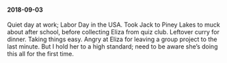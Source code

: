 #### 2018-09-03

Quiet day at work; Labor Day in the USA. Took Jack to Piney Lakes to muck about after school, before collecting Eliza from quiz club. Leftover curry for dinner. Taking things easy. Angry at Eliza for leaving a group project to the last minute. But I hold her to a high standard; need to be aware she’s doing this all for the first time.